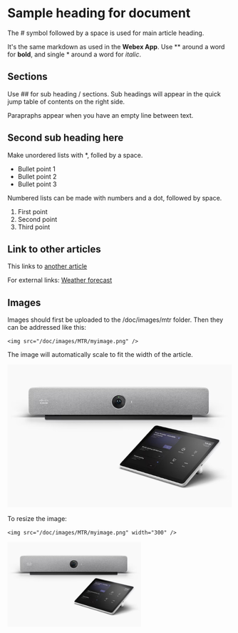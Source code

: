 # Sample heading for document

The # symbol followed by a space is used for main article heading.

It's the same markdown as used in the **Webex App**. Use ** around a word for **bold**, and single * around a word for *italic*.

## Sections

Use ## for sub heading / sections. Sub headings will appear in the quick jump table of contents on the right side.

Parapraphs appear when you have an empty line between text.

## Second sub heading here

Make unordered lists with *, folled by a space.

* Bullet point 1
* Bullet point 2
* Bullet point 3

Numbered lists can be made with numbers and a dot, followed by space.

1. First point
2. Second point
3. Third point

## Link to other articles

This links to [another article](/doc/MTR/MicrophoneOptions)

For external links: [Weather forecast](https://yr.no)

## Images

Images should first be uploaded to the /doc/images/mtr folder. Then they can be addressed like this:

```
<img src="/doc/images/MTR/myimage.png" />
```

The image will automatically scale to fit the width of the article.

<img src="/doc/images/MTR/room-bar-mtr.png" />


To resize the image:

```
<img src="/doc/images/MTR/myimage.png" width="300" />
```

<img src="/doc/images/MTR/room-bar-mtr.png" width="300" />

